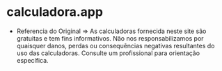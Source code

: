 # calculadora.app
- Referencia do Original => As calculadoras fornecida neste site são gratuitas e tem fins informativos. Não nos responsabilizamos por quaisquer danos, perdas ou consequências negativas resultantes do uso das calculadoras. Consulte um profissional para orientação específica.

